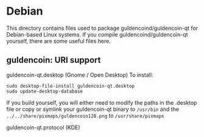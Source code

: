 
Debian
====================
This directory contains files used to package guldencoind/guldencoin-qt
for Debian-based Linux systems. If you compile guldencoind/guldencoin-qt yourself, there are some useful files here.

## guldencoin: URI support ##


guldencoin-qt.desktop  (Gnome / Open Desktop)
To install:

	sudo desktop-file-install guldencoin-qt.desktop
	sudo update-desktop-database

If you build yourself, you will either need to modify the paths in
the .desktop file or copy or symlink your guldencoin-qt binary to `/usr/bin`
and the `../../share/pixmaps/guldencoin128.png` to `/usr/share/pixmaps`

guldencoin-qt.protocol (KDE)

